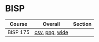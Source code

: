 # BISP

| Course | Overall | Section |
| ------ | ------- | ------- |
| BISP 175 | [csv](https://github.com/UCSD-Historical-Enrollment-Data/2025Summer1/blob/main/overall/BISP%20175.csv), [png](https://raw.githubusercontent.com/UCSD-Historical-Enrollment-Data/2025Summer1/main/plot_overall/BISP%20175.png), [wide](https://raw.githubusercontent.com/UCSD-Historical-Enrollment-Data/2025Summer1/main/plot_overall_wide/BISP%20175.png) |  |
